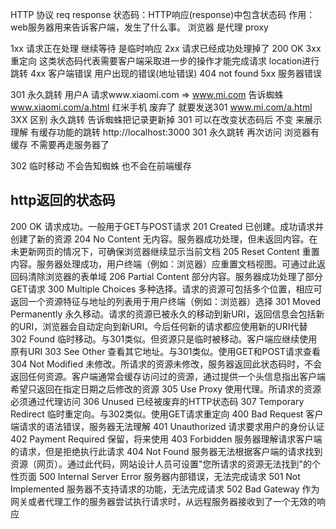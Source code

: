 HTTP 协议 req response
状态码：HTTP响应(response)中包含状态码 作用：web服务器用来告诉客户端，发生了什么事。
浏览器 是代理 proxy

1xx  请求正在处理 继续等待  是临时响应
2xx  请求已经成功处理掉了  200 OK
3xx  重定向  这类状态码代表需要客户端采取进一步的操作才能完成请求  location进行跳转
4xx  客户端错误  用户出现的错误(地址错误) 404 not found 
5xx  服务器错误

301 永久跳转
用户A 请求www.xiaomi.com   => www.mi.com
告诉蜘蛛
www.xiaomi.com/a.html 红米手机
废弃了  就要发送301  www.mi.com/a.html
3XX 区别  永久跳转  告诉蜘蛛把记录更新掉
301 可以在改变状态码后 不变 来展示理解  有缓存功能的跳转
http://localhost:3000  301 永久跳转
再次访问  浏览器有缓存  不需要再走服务器了

302 临时移动 不会告知蜘蛛 也不会在前端缓存


## http返回的状态码
200    OK    请求成功。一般用于GET与POST请求
201    Created    已创建。成功请求并创建了新的资源
204    No Content    无内容。服务器成功处理，但未返回内容。在未更新网页的情况下，可确保浏览器继续显示当前文档
205    Reset Content    重置内容。服务器处理成功，用户终端（例如：浏览器）应重置文档视图。可通过此返回码清除浏览器的表单域
206    Partial Content    部分内容。服务器成功处理了部分GET请求
300    Multiple Choices    多种选择。请求的资源可包括多个位置，相应可返回一个资源特征与地址的列表用于用户终端（例如：浏览器）选择
301    Moved Permanently    永久移动。请求的资源已被永久的移动到新URI，返回信息会包括新的URI，浏览器会自动定向到新URI。今后任何新的请求都应使用新的URI代替
302    Found    临时移动。与301类似。但资源只是临时被移动。客户端应继续使用原有URI
303    See Other    查看其它地址。与301类似。使用GET和POST请求查看
304    Not Modified    未修改。所请求的资源未修改，服务器返回此状态码时，不会返回任何资源。客户端通常会缓存访问过的资源，通过提供一个头信息指出客户端希望只返回在指定日期之后修改的资源
305    Use Proxy    使用代理。所请求的资源必须通过代理访问
306    Unused    已经被废弃的HTTP状态码
307    Temporary Redirect    临时重定向。与302类似。使用GET请求重定向
400    Bad Request    客户端请求的语法错误，服务器无法理解
401    Unauthorized    请求要求用户的身份认证
402    Payment Required    保留，将来使用
403    Forbidden    服务器理解请求客户端的请求，但是拒绝执行此请求
404    Not Found    服务器无法根据客户端的请求找到资源（网页）。通过此代码，网站设计人员可设置"您所请求的资源无法找到"的个性页面
500    Internal Server Error    服务器内部错误，无法完成请求
501    Not Implemented    服务器不支持请求的功能，无法完成请求
502    Bad Gateway    作为网关或者代理工作的服务器尝试执行请求时，从远程服务器接收到了一个无效的响应
